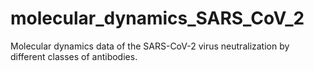 # molecular_dynamics_SARS_CoV_2
Molecular dynamics data of the SARS-CoV-2 virus neutralization by different classes of antibodies. 
